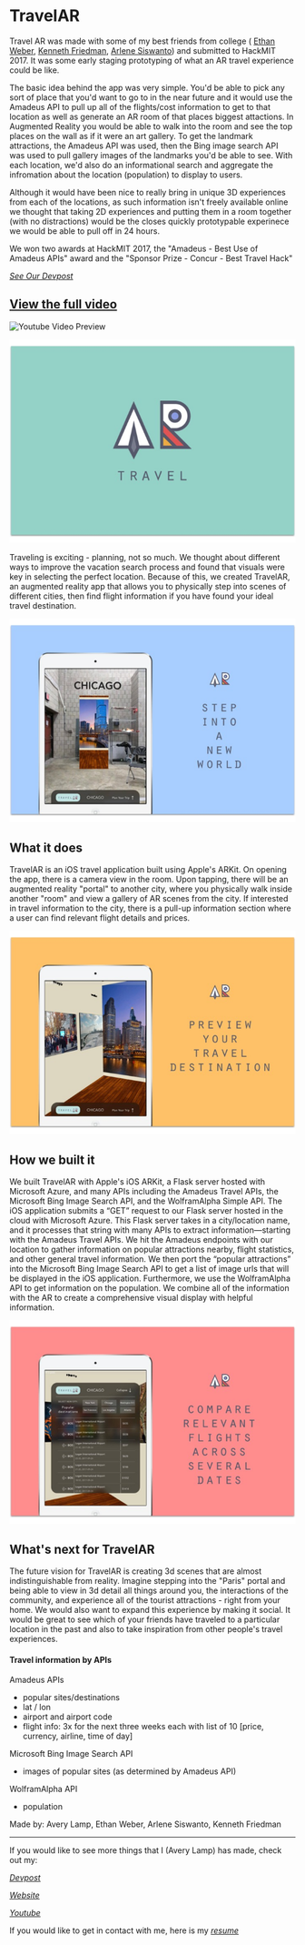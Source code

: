 # TravelAR

<p>
  Travel AR was made with some of my best friends from college ( 
  <a href="https://ethanweber.me/">Ethan Weber</a>,
  <a href="https://kennethfriedman.org/">Kenneth Friedman</a>,
  <a href="https://arlenesiswanto.me/">Arlene Siswanto</a>)
  and submitted to HackMIT 2017.  It was some early staging prototyping of what an AR travel experience could be like.
</p>
<p>
  The basic idea behind the app was very simple.  You'd be able to pick any sort of place that you'd want to go to in the near future and it would use the Amadeus API to pull up all of the flights/cost information to get to that location as well as generate an AR room of that places biggest attactions.  In Augmented Reality you would be able to walk into the room and see the top places on the wall as if it were an art gallery.  To get the landmark attractions, the Amadeus API was used, then the Bing image search API was used to pull gallery images of the landmarks you'd be able to see.  With each location, we'd also do an informational search and aggregate the infromation about the location (population) to display to users.  
</p>

<p>
  Although it would have been nice to really bring in unique 3D experiences from each of the locations, as such information isn't freely available online we thought that taking 2D experiences and putting them in a room together (with no distractions) would be the closes quickly prototypable experinece we would be able to pull off in 24 hours.  
</p>

<p>
  We won two awards at HackMIT 2017, the "Amadeus - Best Use of Amadeus APIs" award and the "Sponsor Prize - Concur - Best Travel Hack"
</p>
  

[_See Our Devpost_](https://devpost.com/software/travelar-g4sq6y)

<a href="https://www.youtube.com/watch?v=ACneUIVByaY&index=2&list=PLyC3kmCiJ2x31ZLjuB7RogEvyamrkSOo9">
  <h2> 
    <a href="https://www.youtube.com/watch?v=ACneUIVByaY&index=2&list=PLyC3kmCiJ2x31ZLjuB7RogEvyamrkSOo9">
      View the full video 
    </a>
  </h2>
<img alt="Youtube Video Preview" src="https://user-images.githubusercontent.com/7774592/156963568-7ecccc0a-cf25-48f5-a55b-f7539626fa11.gif">
</a>

![alt tag](https://raw.githubusercontent.com/Averylamp/TravelAR/master/Images/screen1.jpg)


Traveling is exciting - planning, not so much. We thought about different ways to improve the vacation search process and found that visuals were key in selecting the perfect location. Because of this, we created TravelAR, an augmented reality app that allows you to physically step into scenes of different cities, then find flight information if you have found your ideal travel destination.

![alt tag](https://raw.githubusercontent.com/Averylamp/TravelAR/master/Images/screen2.jpg)

## What it does
TravelAR is an iOS travel application built using Apple's ARKit. On opening the app, there is a camera view in the room. Upon tapping, there will be an augmented reality "portal" to another city, where you physically walk inside another "room" and view a gallery of AR scenes from the city. If interested in travel information to the city, there is a pull-up information section where a user can find relevant flight details and prices.

![alt tag](https://raw.githubusercontent.com/Averylamp/TravelAR/master/Images/screen3.jpg)

## How we built it
We built TravelAR with Apple's iOS ARKit, a Flask server hosted with Microsoft Azure, and many APIs including the Amadeus Travel APIs, the Microsoft Bing Image Search API, and the WolframAlpha Simple API. The iOS application submits a “GET” request to our Flask server hosted in the cloud with Microsoft Azure. This Flask server takes in a city/location name, and it processes that string with many APIs to extract information—starting with the Amadeus Travel APIs. We hit the Amadeus endpoints with our location to gather information on popular attractions nearby, flight statistics, and other general travel information. We then port the “popular attractions” into the Microsoft Bing Image Search API to get a list of image urls that will be displayed in the iOS application. Furthermore, we use the WolframAlpha API to get information on the population. We combine all of the information with the AR to create a comprehensive visual display with helpful information.

![alt tag](https://raw.githubusercontent.com/Averylamp/TravelAR/master/Images/screen4.jpg)

## What's next for TravelAR
The future vision for TravelAR is creating 3d scenes that are almost indistinguishable from reality. Imagine stepping into the "Paris" portal and being able to view in 3d detail all things around you, the interactions of the community, and experience all of the tourist attractions - right from your home.  We would also want to expand this experience by making it social. It would be great to see which of your friends have traveled to a particular location in the past and also to take inspiration from other people's travel experiences.


#### Travel information by APIs

Amadeus APIs
- popular sites/destinations
- lat / lon
- airport and airport code
- flight info: 3x for the next three weeks each with list of 10 [price, currency, airline, time of day]

Microsoft Bing Image Search API
- images of popular sites (as determined by Amadeus API)

WolframAlpha API
- population


Made by: Avery Lamp, Ethan Weber, Arlene Siswanto, Kenneth Friedman

---
If you would like to see more things that I (Avery Lamp) has made, check out my:

[_Devpost_](http://devpost.com/averylamp)

[_Website_](http://averylamp.me)

[_Youtube_](https://www.youtube.com/playlist?list=PLyC3kmCiJ2x31ZLjuB7RogEvyamrkSOo9)

If you would like to get in contact with me, here is my [_resume_](http://averylamp.me/Resume.pdf)
